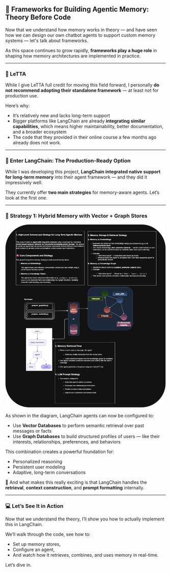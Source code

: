## 🧩 Frameworks for Building Agentic Memory: Theory Before Code

Now that we understand how memory works in theory — and have seen how we can design our own chatbot agents to support custom memory systems — let's talk about frameworks.

As this space continues to grow rapidly, **frameworks play a huge role** in shaping how memory architectures are implemented in practice.

---

### 🥇 LeTTA

While I give LeTTA full credit for moving this field forward, I personally **do not recommend adopting their standalone framework** — at least not for production use.

Here’s why:
- It’s relatively new and lacks long-term support
- Bigger platforms like LangChain are already **integrating similar capabilities**, which means higher maintainability, better documentation, and a broader ecosystem
- The code that they provided in their online course a few months ago already does not work.

---

### 🔄 Enter LangChain: The Production-Ready Option

While I was developing this project, **LangChain integrated native support for long-term memory** into their agent framework — and they did it impressively well.

They currently offer **two main strategies** for memory-aware agents. Let’s look at the first one.

---

### 🧠 Strategy 1: Hybrid Memory with Vector + Graph Stores

![Schema](../images/langgraph_tutorial.png)

As shown in the diagram, LangChain agents can now be configured to:
- Use **Vector Databases** to perform semantic retrieval over past messages or facts
- Use **Graph Databases** to build structured profiles of users — like their interests, relationships, preferences, and behaviors

This combination creates a powerful foundation for:
- Personalized reasoning
- Persistent user modeling
- Adaptive, long-term conversations

🧩 And what makes this really exciting is that LangChain handles the **retrieval**, **context construction**, and **prompt formatting** internally.

---

### 💻 Let’s See It in Action

Now that we understand the theory, I’ll show you how to actually implement this in LangChain.

We’ll walk through the code, see how to:
- Set up memory stores,
- Configure an agent,
- And watch how it retrieves, combines, and uses memory in real-time.

Let’s dive in.
